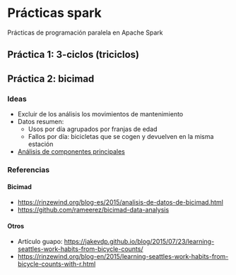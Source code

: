 # Prácticas spark
Prácticas de programación paralela en Apache Spark

## Práctica 1: 3-ciclos (triciclos)

## Práctica 2: bicimad

### Ideas

- Excluir de los análisis los movimientos de mantenimiento
- Datos resumen:
    - Usos por día agrupados por franjas de edad
    - Fallos por día: bicicletas que se cogen y devuelven en la misma estación
- [Análisis de componentes principales](https://en.wikipedia.org/wiki/Principal_component_analysis)


### Referencias

#### Bicimad

- https://rinzewind.org/blog-es/2015/analisis-de-datos-de-bicimad.html
- https://github.com/rameerez/bicimad-data-analysis

#### Otros

- Artículo guapo: https://jakevdp.github.io/blog/2015/07/23/learning-seattles-work-habits-from-bicycle-counts/
- https://rinzewind.org/blog-en/2015/learning-seattles-work-habits-from-bicycle-counts-with-r.html

